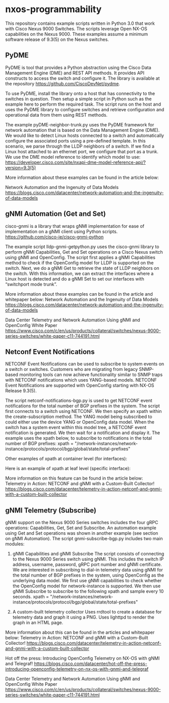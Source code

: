 # nxos-programmability

This repository contains example scripts written in Python 3.0 that work with Cisco Nexus 9000 Switches. The scripts leverage Open NX-OS capabilities on the Nexus 9000. These examples assume a minimum software release of 9.3(5) on the Nexus switches.


PyDME
-----------------------------

PyDME is tool that provides a Python abstraction using the Cisco Data Management Engine (DME) and REST API methods. It provides API constructs to access the switch and configure it. The library is available at the repository https://github.com/CiscoDevNet/pydme.

To use PyDME, install the library onto a host that has connectivity to the switches in question. Then setup a simple script in Python such as the example here to perform the required task. The script runs on the host and uses the PyDME library to configure switches and retrieve configuration and operational data from them using REST methods.

The example pyDME-neighbor-trunk.py uses the PyDME framework for network automation that is based on the Data Management Engine (DME). We would like to detect Linux hosts connected to a switch and automatically configure the associated ports using a pre-defined template. In this scenario, we parse through the LLDP neighbors of a switch. If we find a Linux host attached to an ethernet port, we configure that port as a trunk. We use the DME model reference to identify which model to use:
https://developer.cisco.com/site/nxapi-dme-model-reference-api/?version=9.3(5)

More information about these examples can be found in the article below:

Network Automation and the Ingenuity of Data Models
https://blogs.cisco.com/datacenter/network-automation-and-the-ingenuity-of-data-models

gNMI Automation (Get and Set)
-----------------------------

cisco-gnmi is a library that wraps gNMI implementation for ease of implementation on a gNMI client using Python scripts.
https://github.com/cisco-ie/cisco-gnmi-python

The example script lldp-gnmi-getpython.py uses the cisco-gnmi library to perform gNMI Capabilities, Get and Set operations on a Cisco Nexus switch using gNMI and OpenConfig. The script first applies a gNMI Capabilities method to check if the OpenConfig model for LLDP is supported on the switch. Next, we do a gNMI Get to retrieve the state of LLDP neighbors on the switch. With this information, we can extract the interfaces where a Linux host is detected and do a gNMI Set to set our interfaces with “switchport mode trunk”. 


More information about these examples can be found in the article and whitepaper below:
Network Automation and the Ingenuity of Data Models
https://blogs.cisco.com/datacenter/network-automation-and-the-ingenuity-of-data-models

Data Center Telemetry and Network Automation Using gNMI and OpenConfig White Paper
https://www.cisco.com/c/en/us/products/collateral/switches/nexus-9000-series-switches/white-paper-c11-744191.html

Netconf Event Notifications
-----------------------------

NETCONF Event Notifications can be used to subscribe to system events on a switch or switches. Customers who are migrating from legacy SNMP-based monitoring tools can now  achieve functionality similar to SNMP traps with NETCONF notifications which uses YANG-based models. NETCONF Event Notifications are supported with OpenConfig starting with NX-OS Release 9.3(5).

The script netconf-notifications-bgp.py is used to get NETCONF event notifications for the total number of BGP prefixes in the system. The script first connects to a switch using NETCONF. We then specify an xpath within the create-subscription method. The YANG model being subscribed to could either use the device YANG or OpenConfig data model. When the switch has a system event within this model tree, a NETCONF event notification is generated. We then wait for a notification and display it. The example uses the xpath below, to subscribe to notifications in the total number of BGP prefixes:
xpath = "/network-instances/network-instance/protocols/protocol/bgp/global/state/total-prefixes"

Other examples of xpath at container level (for interfaces):

Here is an example of xpath at leaf level (specific interface):


More information on this feature can be found in the article below:
Telemetry in Action: NETCONF and gNMI with a Custom-Built Collector!
https://blogs.cisco.com/datacenter/telemetry-in-action-netconf-and-gnmi-with-a-custom-built-collector


gNMI Telemetry (Subscribe)
----------------------------

gNMI support on the Nexus 9000 Series switches includes the four gRPC operations: Capabilities, Get, Set and Subscribe. An automation example using Get and Set operations was shown in another example (see section on gNMI Automation). The script gnmi-subscribe-bgp.py includes two main modules:
1. gNMI Capabilities and gNMI Subscribe
The script consists of connecting to the Nexus 9000 Series switch using gNMI. This includes the switch IP address, username, password, gRPC port number and gNMI certificate. We are interested in subscribing to dial-in telemetry data using gNMI for the total number of BGP prefixes in the system, using OpenConfig as the underlying data model. We first use gNMI capabilities  to check whether the OpenConfig model for network-instance is supported. We then use gNMI Subscribe to subscribe to the following xpath and sample every 10 seconds.
xpath = "/network-instances/network-instance/protocols/protocol/bgp/global/state/total-prefixes"

2. A custom-built telemetry collector
Uses rrdtool to create a database for telemetry data and graph it using a PNG. Uses lighttpd to render the graph in an HTML page.

More information about this can be found in the articles and whitepaper below:
Telemetry in Action: NETCONF and gNMI with a Custom-Built Collector!
https://blogs.cisco.com/datacenter/telemetry-in-action-netconf-and-gnmi-with-a-custom-built-collector

Hot off the press: Introducing OpenConfig Telemetry on NX-OS with gNMI and Telegraf!
https://blogs.cisco.com/datacenter/hot-off-the-press-introducing-openconfig-telemetry-on-nx-os-with-gnmi-and-telegraf

Data Center Telemetry and Network Automation Using gNMI and OpenConfig White Paper
https://www.cisco.com/c/en/us/products/collateral/switches/nexus-9000-series-switches/white-paper-c11-744191.html
